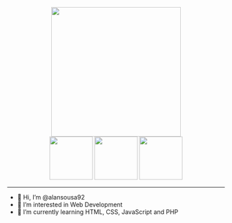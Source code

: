 <div align="center">
  <img src="https://media.giphy.com/media/ZVik7pBtu9dNS/giphy.gif" width="300">
<div>
<div>
  <a href="https://twitter.com/alanssousa1"><img src="https://img.shields.io/badge/twitter-blue?logo=twitter&logoColor=white" width="100"></a>
  <a href="https://www.linkedin.com/in/alan-s-sousa-562834202/"><img src="https://img.shields.io/badge/LinkedIn-blue?logo=linkedin&logoColor=white" width="100"></a>
  <a href="https://www.instagram.com/alan.ss.linux/"><img src="https://img.shields.io/badge/Instagram-white?logo=Instagram" width="100"></a>
</div>
  <hr>
<ul>
  <li align="left">👋 Hi, I’m @alansousa92</li>
  <li align="left">👀 I’m interested in Web Development</li>
  <li align="left">🌱 I’m currently learning HTML, CSS, JavaScript and PHP</li>
</ul>


<!---
alansousa92/alansousa92 is a ✨ special ✨ repository because its `README.md` (this file) appears on your GitHub profile.
You can click the Preview link to take a look at your changes.
--->
